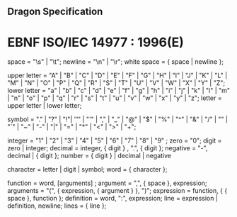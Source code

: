 Dragon Specification
--------------------


EBNF ISO/IEC 14977 : 1996(E)
============================

space = "\s" | "\t";
newline = "\n" | "\r";
white space = { space | newline };

upper letter = "A" | "B" | "C" | "D" | "E" | "F" | "G" | "H" | "I" | "J" | "K" | "L" | "M" | "N" | "O" | "P" | "Q" | "R" | "S" | "T" | "U" | "V" | "W" | "X" | "Y" | "Z";
lower letter = "a" | "b" | "c" | "d" | "e" | "f" | "g" | "h" | "i" | "j" | "k" | "l" | "m" | "n" | "o" | "p" | "q" | "r" | "s" | "t" | "u" | "v" | "w" | "x" | "y" | "z";
letter = upper letter | lower letter;

symbol = "." | "?" | "!"| '"' | "'" | "," | "_" | "@" | "$" | "%" | "^" | "&" | "/" | "\" | "`" | "~" | "-" | "|" | "=" | "*" | "<" | ">" | "+";

integer = "1" | "2" | "3" | "4" | "5" | "6" | "7" | "8" | "9" ;
zero = "0";
digit = zero | integer;
decimal = integer, { digit } , ".", { digit };
negative = "-", decimal | { digit };
number = { digit } | decimal | negative

character = letter | digit | symbol;
word = { character };

function = word, [arguments] ;
argument = ",", { space }, expression;
arguments = "(", { expression, { argument } }, ")";
expression = function, { { space }, function };
definition = word, ":", expression;
line = expression | definition, newline;
lines = { line };

